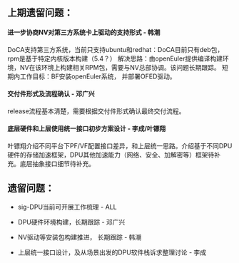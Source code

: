 ## 上期遗留问题：

#### 进一步协商NV对第三方系统卡上驱动的支持形式 - 韩潮

DoCA支持第三方系统，当前只支持ubuntu和redhat：DoCA目前只有deb包，rpm是基于特定内核版本构建（5.4？）
解决思路：由openEuler提供编译构建环境，NV在该环境上构建相关RPM包，需要与NV总部协调。该问题长期跟踪。
短期内工作目标：BF安装openEuler系统， 并部署OFED驱动。

#### 交付件形式及流程确认 - 邓广兴

release流程基本清楚，需要根据交付件形式确认最终交付流程。

#### 底层硬件和上层使用统一接口初步方案设计 - 李成/叶镖翔

叶镖翔介绍不同平台下PF/VF配置接口差异，和上层统一思路。介绍基于不同DPU硬件的存储加速框架，DPU其他加速能力（网络、安全、加解密等）框架待补充。底层抽象接口细节待补充。

## 遗留问题：

* sig-DPU当前可开展工作梳理 - ALL

* DPU硬件环境构建，长期跟踪 - 邓广兴

* NV驱动等安装包构建推进， 长期跟踪 - 韩潮

* 上层统一接口设计，及从场景出发的DPU软件栈诉求整理讨论 - 李成
